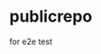 # publicrepo
for e2e test






























































































































































































































































































































































































































